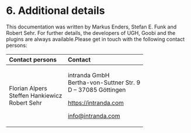 # 6. Additional details

This documentation was written by Markus Enders, Stefan E. Funk and Robert Sehr. For further details, the developers of UGH, Goobi and the plugins are always available.Please get in touch with the following contact persons:

<table>
  <thead>
    <tr>
      <th style="text-align:left"><b>Contact persons</b>
      </th>
      <th style="text-align:left"><b>Contact</b>
      </th>
    </tr>
  </thead>
  <tbody>
    <tr>
      <td style="text-align:left">Florian Alpers
        <br />Steffen Hankiewicz
        <br />Robert Sehr</td>
      <td style="text-align:left">
        <p>intranda GmbH
          <br />Bertha-von-Suttner Str. 9
          <br />D &#x2013; 37085 G&#xF6;ttingen</p>
        <p><a href="https://www.intranda.com">https://intranda.com</a>
        </p>
        <p><a href="mailto:info@intranda.com">info@intranda.com</a>
        </p>
      </td>
    </tr>
  </tbody>
</table>